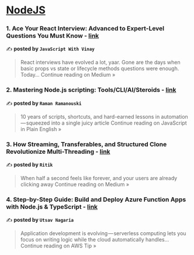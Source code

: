 
<h1><a href=https://medium.com/tag/nodejs/recommended target="_blank" rel="noopener noreferrer">NodeJS</a></h1>
<h3>1.  Ace Your React Interview: Advanced to Expert-Level Questions You Must Know  - <a href="https://medium.com/@javaScriptwithvinay/ace-your-react-interview-advanced-to-expert-level-questions-you-must-know-dcc5e2da0a23?source=rss------nodejs-5" target="_blank" rel="noopener noreferrer">link</a></h3>

✍️ **posted by `JavaScript With Vinay`**

<blockquote>React interviews have evolved a lot, yaar. Gone are the days when basic props vs state or lifecycle methods questions were enough. Today…
Continue reading on Medium »</blockquote>

<h3>2. Mastering Node.js scripting: Tools/CLI/AI/Steroids - <a href="https://javascript.plainenglish.io/mastering-nodejs-scripting-0f6088b28066?source=rss------nodejs-5" target="_blank" rel="noopener noreferrer">link</a></h3>

✍️ **posted by `Raman Ramanouski`**

<blockquote>10 years of scripts, shortcuts, and hard-earned lessons in automation — squeezed into a single juicy article
Continue reading on JavaScript in Plain English »</blockquote>

<h3>3. How Streaming, Transferables, and Structured Clone Revolutionize Multi-Threading - <a href="https://ritik-chopra28.medium.com/how-streaming-transferables-and-structured-clone-revolutionize-multi-threading-1e2cdc1b0464?source=rss------nodejs-5" target="_blank" rel="noopener noreferrer">link</a></h3>

✍️ **posted by `Ritik`**

<blockquote>When half a second feels like forever, and your users are already clicking away
Continue reading on Medium »</blockquote>

<h3>4.  Step-by-Step Guide: Build and Deploy Azure Function Apps with Node.js & TypeScript - <a href="https://awstip.com/step-by-step-guide-build-and-deploy-azure-function-apps-with-node-js-typescript-819ec3f7d78e?source=rss------nodejs-5" target="_blank" rel="noopener noreferrer">link</a></h3>

✍️ **posted by `Utsav Nagaria`**

<blockquote>Application development is evolving — serverless computing lets you focus on writing logic while the cloud automatically handles…
Continue reading on AWS Tip »</blockquote>

